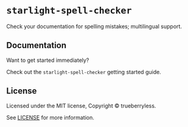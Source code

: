 # `starlight-spell-checker`

Check your documentation for spelling mistakes; multilingual support.

## Documentation

Want to get started immediately?

Check out the `starlight-spell-checker` getting started guide.

## License

Licensed under the MIT license, Copyright © trueberryless.

See [LICENSE](/LICENSE) for more information.
